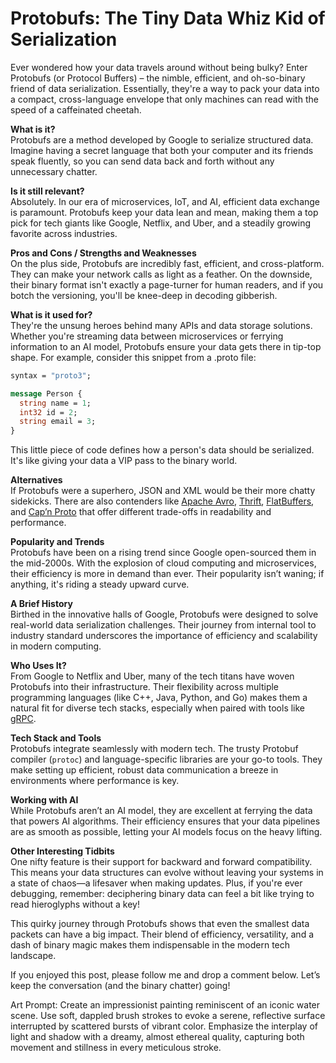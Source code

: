 # Protobufs: The Tiny Data Whiz Kid of Serialization

Ever wondered how your data travels around without being bulky? Enter Protobufs (or Protocol Buffers) – the nimble, efficient, and oh-so-binary friend of data serialization. Essentially, they're a way to pack your data into a compact, cross-language envelope that only machines can read with the speed of a caffeinated cheetah.

**What is it?**  
Protobufs are a method developed by Google to serialize structured data. Imagine having a secret language that both your computer and its friends speak fluently, so you can send data back and forth without any unnecessary chatter.

**Is it still relevant?**  
Absolutely. In our era of microservices, IoT, and AI, efficient data exchange is paramount. Protobufs keep your data lean and mean, making them a top pick for tech giants like Google, Netflix, and Uber, and a steadily growing favorite across industries.

**Pros and Cons / Strengths and Weaknesses**  
On the plus side, Protobufs are incredibly fast, efficient, and cross-platform. They can make your network calls as light as a feather. On the downside, their binary format isn't exactly a page-turner for human readers, and if you botch the versioning, you'll be knee-deep in decoding gibberish.

**What is it used for?**  
They're the unsung heroes behind many APIs and data storage solutions. Whether you're streaming data between microservices or ferrying information to an AI model, Protobufs ensure your data gets there in tip-top shape. For example, consider this snippet from a .proto file:

```proto
syntax = "proto3";

message Person {
  string name = 1;
  int32 id = 2;
  string email = 3;
}
```

This little piece of code defines how a person's data should be serialized. It's like giving your data a VIP pass to the binary world.

**Alternatives**  
If Protobufs were a superhero, JSON and XML would be their more chatty sidekicks. There are also contenders like [Apache Avro](https://avro.apache.org), [Thrift](https://thrift.apache.org), [FlatBuffers](https://google.github.io/flatbuffers/), and [Cap’n Proto](https://capnproto.org) that offer different trade-offs in readability and performance.

**Popularity and Trends**  
Protobufs have been on a rising trend since Google open-sourced them in the mid-2000s. With the explosion of cloud computing and microservices, their efficiency is more in demand than ever. Their popularity isn’t waning; if anything, it's riding a steady upward curve.

**A Brief History**  
Birthed in the innovative halls of Google, Protobufs were designed to solve real-world data serialization challenges. Their journey from internal tool to industry standard underscores the importance of efficiency and scalability in modern computing.

**Who Uses It?**  
From Google to Netflix and Uber, many of the tech titans have woven Protobufs into their infrastructure. Their flexibility across multiple programming languages (like C++, Java, Python, and Go) makes them a natural fit for diverse tech stacks, especially when paired with tools like [gRPC](https://grpc.io).

**Tech Stack and Tools**  
Protobufs integrate seamlessly with modern tech. The trusty Protobuf compiler (`protoc`) and language-specific libraries are your go-to tools. They make setting up efficient, robust data communication a breeze in environments where performance is key.

**Working with AI**  
While Protobufs aren’t an AI model, they are excellent at ferrying the data that powers AI algorithms. Their efficiency ensures that your data pipelines are as smooth as possible, letting your AI models focus on the heavy lifting.

**Other Interesting Tidbits**  
One nifty feature is their support for backward and forward compatibility. This means your data structures can evolve without leaving your systems in a state of chaos—a lifesaver when making updates. Plus, if you're ever debugging, remember: deciphering binary data can feel a bit like trying to read hieroglyphs without a key!

This quirky journey through Protobufs shows that even the smallest data packets can have a big impact. Their blend of efficiency, versatility, and a dash of binary magic makes them indispensable in the modern tech landscape.

If you enjoyed this post, please follow me and drop a comment below. Let’s keep the conversation (and the binary chatter) going!

Art Prompt: Create an impressionist painting reminiscent of an iconic water scene. Use soft, dappled brush strokes to evoke a serene, reflective surface interrupted by scattered bursts of vibrant color. Emphasize the interplay of light and shadow with a dreamy, almost ethereal quality, capturing both movement and stillness in every meticulous stroke.